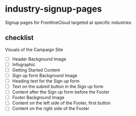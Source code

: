 # industry-signup-pages
Signup pages for FrontlineCloud targeted at specific industries

## checklist
  Visuals of the Campaign Site
- [ ] Header Background Image
- [ ] Infographic
- [ ] Getting Started Content
- [ ] Sign up form Background Image
- [ ] Heading text for the Sign up form
- [ ] Text on the submit button in the Sign up form
- [ ] Content after the Sign up form before the Footer
- [ ] Footer Background Image
- [ ] Content on the left side of the Footer, first button
- [ ] Content on the right side of the Footer
